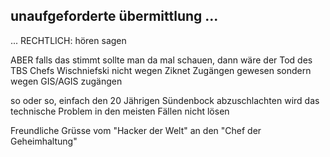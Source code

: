 ## unaufgeforderte übermittlung ...

... RECHTLICH: hören sagen


ABER falls das stimmt sollte man da mal schauen, dann wäre der Tod des TBS Chefs Wischniefski nicht wegen Ziknet Zugängen gewesen sondern wegen GIS/AGIS zugängen

so oder so, einfach den 20 Jährigen Sündenbock abzuschlachten wird das technische Problem in den meisten Fällen nicht lösen

Freundliche Grüsse vom "Hacker der Welt" an den "Chef der Geheimhaltung"


